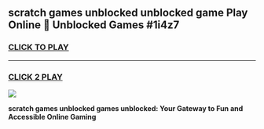 
## scratch games unblocked unblocked game Play Online 👋 Unblocked Games #1i4z7
<h3>
<a href="https://premium.freeplayer.one?title=scratch_games_unblocked&ref=21F">CLICK TO PLAY</a></h3>
<hr>

<h3>
<a href="https://premium.freeplayer.one?title=scratch_games_unblocked&ref=21F">CLICK 2 PLAY</a>
  
</h3>

<a href="https://premium.freeplayer.one?title=scratch_games_unblocked&ref=21F/"><img src="https://clearcache.store/games.png"></a>


**scratch games unblocked games unblocked: Your Gateway to Fun and Accessible Online Gaming**
